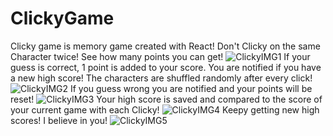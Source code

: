 # ClickyGame
Clicky game is memory game created with React! Don't Clicky on the same Character twice! See how many points you can get!
![ClickyIMG1](https://github.com/Balynn077/ClickyGame/blob/master/public/images/readme1.png)
If your guess is correct, 1 point is added to your score. You are notified if you have a new high score! The characters are shuffled randomly after every click!
![ClickyIMG2](https://github.com/Balynn077/ClickyGame/blob/master/public/images/readme2.png)
If you guess wrong you are notified and your points will be reset!
![ClickyIMG3](https://github.com/Balynn077/ClickyGame/blob/master/public/images/readme3.png)
Your high score is saved and compared to the score of your current game with each Clicky!
![ClickyIMG4](https://github.com/Balynn077/ClickyGame/blob/master/public/images/readme4.png)
Keepy getting new high scores! I believe in you!
![ClickyIMG5](https://github.com/Balynn077/ClickyGame/blob/master/public/images/readme5.png)
